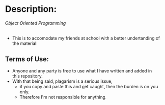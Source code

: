 # Description:
###### Object Oriented Programming
  - This is to accomodate my friends at school with a better undertanding of the material

    
## Terms of Use:
* Anyone and any party is free to use what I have written and added in this repository. 
* With that being said, plagarism is a serious issue, 
  - if you copy and paste this and get caught, then the burden is on you only. 
  - Therefore I'm not responsible for anything.

    
	
